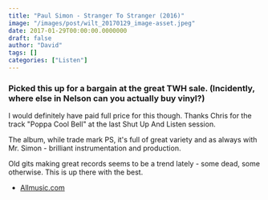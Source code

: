 ```yaml
---
title: "Paul Simon - Stranger To Stranger (2016)"
image: "/images/post/wilt_20170129_image-asset.jpeg"
date: 2017-01-29T00:00:00.0000000
draft: false
author: "David"
tags: []
categories: ["Listen"]
---
```

### Picked this up for a bargain at the great TWH sale. (Incidently, where else in Nelson can you actually buy vinyl?)

 I would definitely have paid full price for this though. Thanks Chris for the track "Poppa Cool Bell" at the last Shut Up And Listen session.

 The album, while trade mark PS, it's full of great variety and as always with Mr. Simon - brilliant instrumentation and production.

 Old gits making great records seems to be a trend lately - some dead, some otherwise. This is up there with the best. 

-  [Allmusic.com](http://www.allmusic.com/album/stranger-to-stranger-mw0002937012)